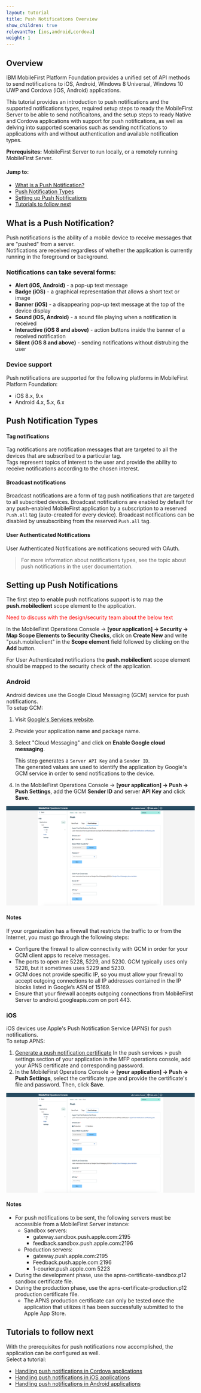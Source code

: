 ```yaml
---
layout: tutorial
title: Push Notifications Overview
show_children: true
relevantTo: [ios,android,cordova]
weight: 1
---
```

## Overview
IBM MobileFirst Platform Foundation provides a unified set of API methods to send notifications to iOS, Android, Windows 8 Universal, Windows 10 UWP and Cordova (iOS, Android) applications.

This tutorial provides an introduction to push notifications and the supported notifications types, required setup steps to ready the MobileFirst Server to be able to send notificaitons, and the setup steps to ready Native and Cordova applications with support for push notifications, as well as delving into supported scenarios such as sending notifications to applications with and without authentication and available notification types.

**Prerequisites:** MobileFirst Server to run locally, or a remotely running MobileFirst Server.


#### Jump to:
* [What is a Push Notification?](#what-is-a-push-notification)
* [Push Notification Types](#push-notification-types)
* [Setting up Push Notifications](#setting-up-push-notifications)
* [Tutorials to follow next](#tutorials-to-follow-next)

## What is a Push Notification?
Push notifications is the ability of a mobile device to receive messages that are "pushed" from a server.  
Notifications are received regardless of whether the application is currently running in the foreground or background.  

### Notifications can take several forms:

* **Alert (iOS, Android)** -  a pop-up text message
* **Badge (iOS)** - a graphical representation that allows a short text or image
* **Banner (iOS)** - a disappearing pop-up text message at the top of the device display
* **Sound (iOS, Android)** - a sound file playing when a notification is received
* **Interactive (iOS 8 and above)** - action buttons inside the banner of a received notification
* **Silent (iOS 8 and above)** - sending notifications without distrubing the user

### Device support
Push notifications are supported for the following platforms in MobileFirst Platform Foundation:

* iOS 8.x, 9.x
* Android 4.x, 5.x, 6.x

## Push Notification Types 

#### Tag notifications
Tag notifications are notification messages that are targeted to all the devices that are subscribed to a particular tag.  
Tags represent topics of interest to the user and provide the ability to receive notifications according to the chosen interest.

#### Broadcast notifications
Broadcast notifications are a form of tag push notifications that are targeted to all subscribed devices. Broadcast notifications are enabled by default for any push-enabled MobileFirst application by a subscription to a reserved `Push.all` tag (auto-created for every device). Broadcast notifications can be disabled by unsubscribing from the reserved `Push.all` tag.

#### User Authenticated Notifications
User Authenticated Notifications are notifications secured with OAuth.

> For more information about notifications types, see the topic about push notifications in the user documentation.

## Setting up Push Notifications
The first step to enable push notifications support is to map the **push.mobileclient** scope element to the application.

<span style="color:red">Need to discuss with the design/security team about the below text</span>

In the MobileFirst Operations Console → **[your application] → Security → Map Scope Elements to Security Checks**, click on **Create New** and write "push.mobileclient" in the **Scope element** field followed by clicking on the **Add** button. 

For User Authenticated notifications the **push.mobileclient** scope element should be mapped to the security check of the application.  

### Android
Android devices use the Google Cloud Messaging (GCM) service for push notifications.  
To setup GCM:

1. Visit [Google's Services website](https://developers.google.com/mobile/add?platform=android&cntapi=gcm&cnturl=https:%2F%2Fdevelopers.google.com%2Fcloud-messaging%2Fandroid%2Fclient&cntlbl=Continue%20Adding%20GCM%20Support&%3Fconfigured%3Dtrue).
2. Provide your application name and package name.
3. Select "Cloud Messaging" and click on **Enable Google cloud messaging**.

    This step generates a `Server API Key` and a `Sender ID`.  
    The generated values are used to identify the application by Google's GCM service in order to send notifications to the device. 

4. In the MobileFirst Operations Console → **[your application] → Push → Push Settings**, add the GCM **Sender ID** and server **API Key** and click **Save**.

![Image of adding the GCM crendentials](gcm-setup.png)

#### Notes
If your organization has a firewall that restricts the traffic to or from the Internet, you must go through the following steps:  

* Configure the firewall to allow connectivity with GCM in order for your GCM client apps to receive messages.
* The ports to open are 5228, 5229, and 5230. GCM typically uses only 5228, but it sometimes uses 5229 and 5230. 
* GCM does not provide specific IP, so you must allow your firewall to accept outgoing connections to all IP addresses contained in the IP blocks listed in Google’s ASN of 15169. 
* Ensure that your firewall accepts outgoing connections from MobileFirst Server to android.googleapis.com on port 443.

### iOS
iOS devices use Apple's Push Notification Service (APNS) for push notifications.  
To setup APNS:

1. [Generate a push notification certificate](https://www.ibm.com/developerworks/community/blogs/worklight/entry/understanding-and-setting-up-push-notifications-in-development-evnironment?lang=en)
In the push services > push settings section of your application in the MFP operations console, add your APNS certificate and corresponding password. 
2. In the MobileFirst Operations Console → **[your application] → Push → Push Settings**, select the certificate type and provide the certificate's file and password. Then,  click **Save**.

![Image of adding the GCM crendentials](gcm-setup.png)

#### Notes
* For push notifications to be sent, the following servers must be accessible from a MobileFirst Server instance:  
    * Sandbox servers:  
        * gateway.sandbox.push.apple.com:2195
        * feedback.sandbox.push.apple.com:2196
    * Production servers:  
        * gateway.push.apple.com:2195
        * Feedback.push.apple.com:2196
        * 1-courier.push.apple.com 5223
* During the development phase, use the apns-certificate-sandbox.p12 sandbox certificate file.
* During the production phase, use the apns-certificate-production.p12 production certificate file.
    * The APNS production certificate can only be tested once the application that utilizes it has been successfully submitted to the Apple App Store.

## Tutorials to follow next
With the prerequisites for push notifications now accomplished, the application can be configured as well.  
Select a tutorial:

* [Handling push notifications in Cordova applications](../handling-push-notifications-in-cordova)
* [Handling push notifications in iOS applications](../handling-push-notifications-in-ios)
* [Handling push notifications in Android applications](../handling-push-notifications-in-android)